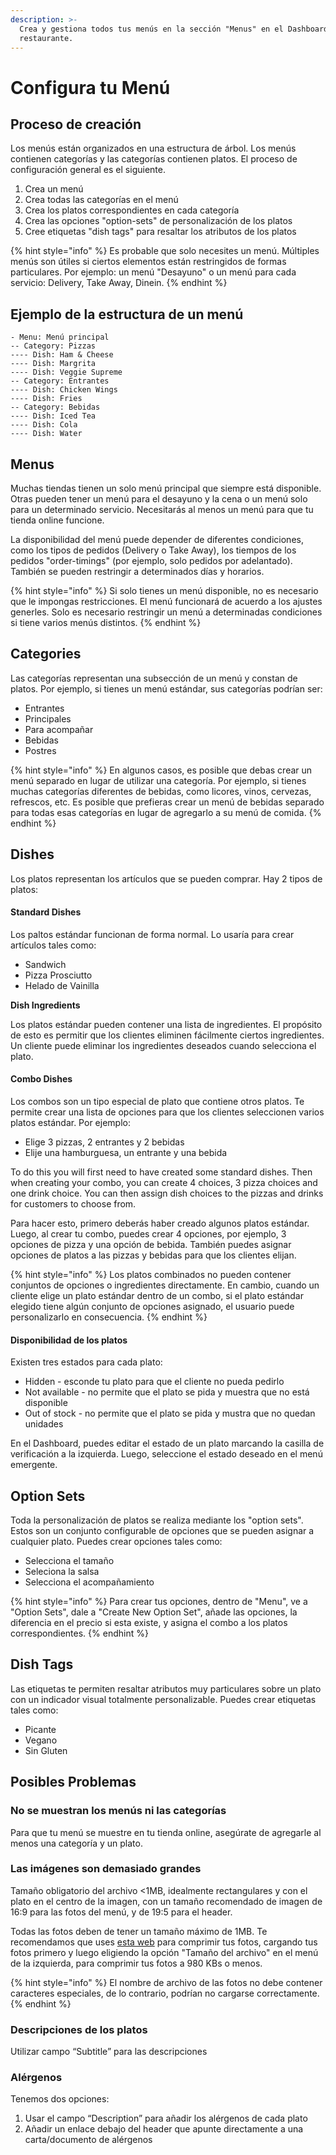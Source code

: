 ```yaml
---
description: >-
  Crea y gestiona todos tus menús en la sección "Menus" en el Dashboard del
  restaurante.
---
```


# Configura tu Menú

## Proceso de creación

Los menús están organizados en una estructura de árbol. Los menús contienen categorías y las categorías contienen platos. El proceso de configuración general es el siguiente.

1. Crea un menú
2. Crea todas las categorías en el menú
3. Crea los platos correspondientes en cada categoría
4. Crea las opciones "option-sets" de personalización de los platos
5. Cree etiquetas "dish tags" para resaltar los atributos de los platos

{% hint style="info" %}
Es probable que solo necesites un menú. Múltiples menús son útiles si ciertos elementos están restringidos de formas particulares. Por ejemplo: un menú "Desayuno" o un menú para cada servicio: Delivery, Take Away, Dinein.
{% endhint %}

## Ejemplo de la estructura de un menú

```text
- Menu: Menú principal
-- Category: Pizzas
---- Dish: Ham & Cheese
---- Dish: Margrita
---- Dish: Veggie Supreme
-- Category: Entrantes
---- Dish: Chicken Wings
---- Dish: Fries
-- Category: Bebidas
---- Dish: Iced Tea
---- Dish: Cola
---- Dish: Water
```

## Menus

Muchas tiendas tienen un solo menú principal que siempre está disponible. Otras pueden tener un menú para el desayuno y la cena o un menú solo para un determinado servicio. Necesitarás al menos un menú para que tu tienda online funcione.

La disponibilidad del menú puede depender de diferentes condiciones, como los tipos de pedidos \(Delivery o Take Away\), los tiempos de los pedidos "order-timings" \(por ejemplo, solo pedidos por adelantado\). También se pueden restringir a determinados días y horarios.

{% hint style="info" %}
Si solo tienes un menú disponible, no es necesario que le impongas restricciones. El menú funcionará de acuerdo a los ajustes generles. Solo es necesario restringir un menú a determinadas condiciones si tiene varios menús distintos.
{% endhint %}

## Categories

Las categorías representan una subsección de un menú y constan de platos. Por ejemplo, si tienes un menú estándar, sus categorías podrían ser:

* Entrantes
* Principales
* Para acompañar
* Bebidas
* Postres

{% hint style="info" %}
En algunos casos, es posible que debas crear un menú separado en lugar de utilizar una categoría. Por ejemplo, si tienes muchas categorías diferentes de bebidas, como licores, vinos, cervezas, refrescos, etc. Es posible que prefieras crear un menú de bebidas separado para todas esas categorías en lugar de agregarlo a su menú de comida.
{% endhint %}

## Dishes

Los platos representan los artículos que se pueden comprar. Hay 2 tipos de platos:

#### Standard Dishes

Los paltos estándar funcionan de forma normal. Lo usaría para crear artículos tales como:

* Sandwich
* Pizza Prosciutto
* Helado de Vainilla

**Dish Ingredients**

Los platos estándar pueden contener una lista de ingredientes. El propósito de esto es permitir que los clientes eliminen fácilmente ciertos ingredientes. Un cliente puede eliminar los ingredientes deseados cuando selecciona el plato.

#### Combo Dishes

Los combos son un tipo especial de plato que contiene otros platos. Te permite crear una lista de opciones para que los clientes seleccionen varios platos estándar. Por ejemplo:

* Elige 3 pizzas, 2 entrantes y 2 bebidas
* Elije una hamburguesa, un entrante y una bebida

To do this you will first need to have created some standard dishes. Then when creating your combo, you can create 4 choices, 3 pizza choices and one drink choice. You can then assign dish choices to the pizzas and drinks for customers to choose from.

Para hacer esto, primero deberás haber creado algunos platos estándar. Luego, al crear tu combo, puedes crear 4 opciones, por ejemplo, 3 opciones de pizza y una opción de bebida. También puedes asignar opciones de platos a las pizzas y bebidas para que los clientes elijan.

{% hint style="info" %}
Los platos combinados no pueden contener conjuntos de opciones o ingredientes directamente. En cambio, cuando un cliente elige un plato estándar dentro de un combo, si el plato estándar elegido tiene algún conjunto de opciones asignado, el usuario puede personalizarlo en consecuencia.
{% endhint %}

#### Disponibilidad de los platos

Existen tres estados para cada plato:

* Hidden - esconde tu plato para que el cliente no pueda pedirlo
* Not available - no permite que el plato se pida y muestra que no está disponible
* Out of stock - no permite que el plato se pida y mustra que no quedan unidades

En el Dashboard, puedes editar el estado de un plato marcando la casilla de verificación a la izquierda. Luego, seleccione el estado deseado en el menú emergente.

## Option Sets

Toda la personalización de platos se realiza mediante los "option sets". Estos son un conjunto configurable de opciones que se pueden asignar a cualquier plato. Puedes crear opciones tales como:

* Selecciona el tamaño
* Seleciona la salsa
* Selecciona el acompañamiento

{% hint style="info" %}
Para crear tus opciones, dentro de "Menu", ve a "Option Sets", dale a "Create New Option Set", añade las opciones, la diferencia en el precio si esta existe, y asigna el combo a los platos correspondientes.
{% endhint %}

## Dish Tags

Las etiquetas te permiten resaltar atributos muy particulares sobre un plato con un indicador visual totalmente personalizable. Puedes crear etiquetas tales como:

* Picante
* Vegano
* Sin Gluten

## Posibles Problemas

### **No se muestran los menús ni las categorías**

Para que tu menú se muestre en tu tienda online, asegúrate de agregarle al menos una categoría y un plato.

### **Las imágenes son demasiado grandes**

Tamaño obligatorio del archivo &lt;1MB, idealmente rectangulares y con el plato en el centro de la imagen, con un tamaño recomendado de imagen de 16:9 para las fotos del menú, y de 19:5 para el header.

Todas las fotos deben de tener un tamaño máximo de 1MB. Te recomendamos que uses [esta web](https://bulkresizephotos.com/es) para comprimir tus fotos, cargando tus fotos primero y luego eligiendo la opción "Tamaño del archivo" en el menú de la izquierda, para comprimir tus fotos a 980 KBs o menos.

{% hint style="info" %}
El nombre de archivo de las fotos no debe contener caracteres especiales, de lo contrario, podrían no cargarse correctamente.
{% endhint %}

### Descripciones de los platos

Utilizar campo “Subtitle” para las descripciones

### Alérgenos

Tenemos dos opciones:

1. Usar el campo “Description” para añadir los alérgenos de cada plato
2. Añadir un enlace debajo del header que apunte directamente a una carta/documento de alérgenos

